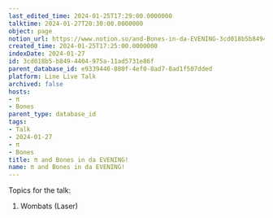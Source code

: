 ```yaml
---
last_edited_time: 2024-01-25T17:29:00.0000000
talktime: 2024-01-27T20:30:00.0000000
object: page
notion_url: https://www.notion.so/and-Bones-in-da-EVENING-3cd018b5b8494404975a11ad5731e86f
created_time: 2024-01-25T17:25:00.0000000
indexDate: 2024-01-27
id: 3cd018b5-b849-4404-975a-11ad5731e86f
parent_database_id: e9339446-880f-4ef0-8ad7-8ad1f507dded
platform: Line Live Talk
archived: false
hosts:
- π
- Bones
parent_type: database_id
tags:
- Talk
- 2024-01-27
- π
- Bones
title: π and Bones in da EVENING!
name: π and Bones in da EVENING!
---
```


Topics for the talk:
1. Wombats (Laser)

























